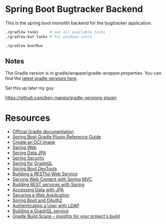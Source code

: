 # Spring Boot Bugtracker Backend

This is the spring boot monolith backend for the bugtracker application.

```sh
./gradlew tasks     # see all available tasks
./gradlew.bat tasks # for windows users

./gradlew bootRun
```

## Notes

The Gradle version is in gradle/wrapper/gradle-wrapper.properties.
You can find the [latest gradle versions here](https://services.gradle.org/).

Set this up later my guy

https://github.com/ben-manes/gradle-versions-plugin
# Resources

- [Official Gradle documentation](https://docs.gradle.org)
- [Spring Boot Gradle Plugin Reference Guide](https://docs.spring.io/spring-boot/docs/3.0.4/gradle-plugin/reference/html/)
- [Create an OCI image](https://docs.spring.io/spring-boot/docs/3.0.4/gradle-plugin/reference/html/#build-image)
- [Spring Web](https://docs.spring.io/spring-boot/docs/3.0.4/reference/htmlsingle/#web)
- [Spring Data JPA](https://docs.spring.io/spring-boot/docs/3.0.4/reference/htmlsingle/#data.sql.jpa-and-spring-data)
- [Spring Security](https://docs.spring.io/spring-boot/docs/3.0.4/reference/htmlsingle/#web.security)
- [Spring for GraphQL](https://docs.spring.io/spring-boot/docs/3.0.4/reference/html/web.html#web.graphql)
- [Spring Boot DevTools](https://docs.spring.io/spring-boot/docs/3.0.4/reference/htmlsingle/#using.devtools)
- [Building a RESTful Web Service](https://spring.io/guides/gs/rest-service/)
- [Serving Web Content with Spring MVC](https://spring.io/guides/gs/serving-web-content/)
- [Building REST services with Spring](https://spring.io/guides/tutorials/rest/)
- [Accessing Data with JPA](https://spring.io/guides/gs/accessing-data-jpa/)
- [Securing a Web Application](https://spring.io/guides/gs/securing-web/)
- [Spring Boot and OAuth2](https://spring.io/guides/tutorials/spring-boot-oauth2/)
- [Authenticating a User with LDAP](https://spring.io/guides/gs/authenticating-ldap/)
- [Building a GraphQL service](https://spring.io/guides/gs/graphql-server/)
- [Gradle Build Scans – insights for your project's build](https://scans.gradle.com#gradle)
